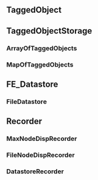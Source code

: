 ## **TaggedObject**

## **TaggedObjectStorage**

###  ArrayOfTaggedObjects

###  MapOfTaggedObjects

## **FE_Datastore**

### FileDatastore

## **Recorder**

### MaxNodeDispRecorder

### FileNodeDispRecorder

### DatastoreRecorder
